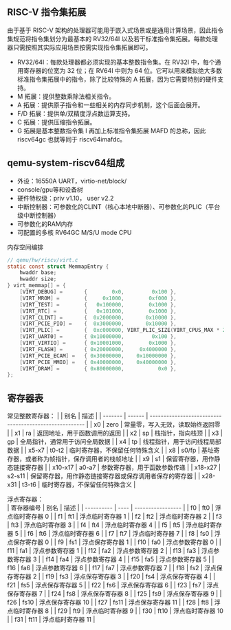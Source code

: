 ## RISC-V 指令集拓展

由于基于 RISC-V 架构的处理器可能用于嵌入式场景或是通用计算场景，因此指令集规范将指令集划分为最基本的 RV32/64I 以及若干标准指令集拓展。每款处理器只需按照其实际应用场景按需实现指令集拓展即可。

- RV32/64I：每款处理器都必须实现的基本整数指令集。在 RV32I 中，每个通用寄存器的位宽为 32 位；在 RV64I 中则为 64 位。它可以用来模拟绝大多数标准指令集拓展中的指令，除了比较特殊的 A 拓展，因为它需要特别的硬件支持。
- M 拓展：提供整数乘除法相关指令。
- A 拓展：提供原子指令和一些相关的内存同步机制，这个后面会展开。
- F/D 拓展：提供单/双精度浮点数运算支持。
- C 拓展：提供压缩指令拓展。
- G 拓展是基本整数指令集 I 再加上标准指令集拓展 MAFD 的总称，因此 riscv64gc 也就等同于 riscv64imafdc。

## qemu-system-riscv64组成
- 外设：16550A UART，virtio-net/block/
- console/gpu等和设备树
- 硬件特权级：priv v1.10， user v2.2
- 中断控制器：可参数化的CLINT（核心本地中断器）、可参数化的PLIC（平台级中断控制器）
- 可参数化的RAM内存
- 可配置的多核 RV64GC M/S/U mode CPU

内存空间编排
```c
// qemu/hw/riscv/virt.c
static const struct MemmapEntry {
    hwaddr base;
    hwaddr size;
} virt_memmap[] = {
    [VIRT_DEBUG] =       {        0x0,         0x100 },
    [VIRT_MROM] =        {     0x1000,        0xf000 },
    [VIRT_TEST] =        {   0x100000,        0x1000 },
    [VIRT_RTC] =         {   0x101000,        0x1000 },
    [VIRT_CLINT] =       {  0x2000000,       0x10000 },
    [VIRT_PCIE_PIO] =    {  0x3000000,       0x10000 },
    [VIRT_PLIC] =        {  0xc000000, VIRT_PLIC_SIZE(VIRT_CPUS_MAX * 2) },
    [VIRT_UART0] =       { 0x10000000,         0x100 },
    [VIRT_VIRTIO] =      { 0x10001000,        0x1000 },
    [VIRT_FLASH] =       { 0x20000000,     0x4000000 },
    [VIRT_PCIE_ECAM] =   { 0x30000000,    0x10000000 },
    [VIRT_PCIE_MMIO] =   { 0x40000000,    0x40000000 },
    [VIRT_DRAM] =        { 0x80000000,           0x0 },
};
```

## 寄存器表
常见整数寄存器：
|         | 别名   | 描述                                                   |
| ------- | ------ | ------------------------------------------------------ |
| x0      | zero   | 常量零，写入无效，读取始终返回零                       |
| x1      | ra     | 返回地址，用于函数调用的返回                           |
| x2      | sp     | 栈指针，指向栈顶                                       |
| x3      | gp     | 全局指针，通常用于访问全局数据                         |
| x4      | tp     | 线程指针，用于访问线程局部数据                         |
| x5-x7   | t0-t2  | 临时寄存器，不保留任何特殊含义                         |
| x8      | s0/fp  | 基址寄存器，或者称为帧指针，保存调用者的栈帧地址       |
| x9      | s1     | 保留寄存器，用作静态链接寄存器                         |
| x10-x17 | a0-a7  | 参数寄存器，用于函数参数传递                           |
| x18-x27 | s2-s11 | 保留寄存器，用作静态链接寄存器或保存调用者保存的寄存器 |
| x28-x31 | t3-t6  | 临时寄存器，不保留任何特殊含义                         |  

浮点寄存器：  
| 寄存器编号 | 别名 | 描述              |
| ---------- | ---- | ----------------- |
| f0         | ft0  | 浮点临时寄存器 0  |
| f1         | ft1  | 浮点临时寄存器 1  |
| f2         | ft2  | 浮点临时寄存器 2  |
| f3         | ft3  | 浮点临时寄存器 3  |
| f4         | ft4  | 浮点临时寄存器 4  |
| f5         | ft5  | 浮点临时寄存器 5  |
| f6         | ft6  | 浮点临时寄存器 6  |
| f7         | ft7  | 浮点临时寄存器 7  |
| f8         | fs0  | 浮点保存寄存器 0  |
| f9         | fs1  | 浮点保存寄存器 1  |
| f10        | fa0  | 浮点参数寄存器 0  |
| f11        | fa1  | 浮点参数寄存器 1  |
| f12        | fa2  | 浮点参数寄存器 2  |
| f13        | fa3  | 浮点参数寄存器 3  |
| f14        | fa4  | 浮点参数寄存器 4  |
| f15        | fa5  | 浮点参数寄存器 5  |
| f16        | fa6  | 浮点参数寄存器 6  |
| f17        | fa7  | 浮点参数寄存器 7  |
| f18        | fs2  | 浮点保存寄存器 2  |
| f19        | fs3  | 浮点保存寄存器 3  |
| f20        | fs4  | 浮点保存寄存器 4  |
| f21        | fs5  | 浮点保存寄存器 5  |
| f22        | fs6  | 浮点保存寄存器 6  |
| f23        | fs7  | 浮点保存寄存器 7  |
| f24        | fs8  | 浮点保存寄存器 8  |
| f25        | fs9  | 浮点保存寄存器 9  |
| f26        | fs10 | 浮点保存寄存器 10 |
| f27        | fs11 | 浮点保存寄存器 11 |
| f28        | ft8  | 浮点临时寄存器 8  |
| f29        | ft9  | 浮点临时寄存器 9  |
| f30        | ft10 | 浮点临时寄存器 10 |
| f31        | ft11 | 浮点临时寄存器 11 |